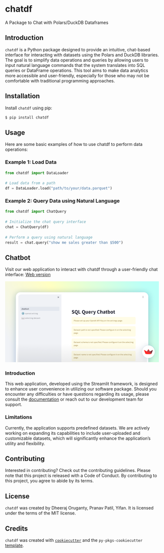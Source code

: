 # chatdf

A Package to Chat with Polars/DuckDB Dataframes

## Introduction

`chatdf` is a Python package designed to provide an intuitive, chat-based interface for interacting with datasets using the Polars and DuckDB libraries. The goal is to simplify data operations and queries by allowing users to input natural language commands that the system translates into SQL queries or DataFrame operations. This tool aims to make data analytics more accessible and user-friendly, especially for those who may not be comfortable with traditional programming approaches.

## Installation

Install `chatdf` using pip:

```bash
$ pip install chatdf
```

## Usage

Here are some basic examples of how to use chatdf to perform data operations:

### Example 1: Load Data
```python
from chatdf import DataLoader

# Load data from a path
df = DataLoader.load("path/to/your/data.parquet")
```

### Example 2: Query Data using Natural Language
```python
from chatdf import ChatQuery

# Initialize the chat query interface
chat = ChatQuery(df)

# Perform a query using natural language
result = chat.query("show me sales greater than $500")
```

## Chatbot
Visit our web application to interact with chatdf through a user-friendly chat interface: [Web version](https://chatbotpy-5rvjgceuhzisrfymppycmw.streamlit.app)

![App](web_info/picture/app.png)

### Introduction

This web application, developed using the Streamlit framework, is designed to enhance user convenience in utilizing our software package. Should you encounter any difficulties or have questions regarding its usage, please consult the [documentation](web_info/documentation.md) or reach out to our development team for support.

### Limitations

Currently, the application supports predefined datasets. We are actively working on expanding its capabilities to include user-uploaded and customizable datasets, which will significantly enhance the application’s utility and flexibility.

## Contributing

Interested in contributing? Check out the contributing guidelines. Please note that this project is released with a Code of Conduct. By contributing to this project, you agree to abide by its terms.

## License

`chatdf` was created by Dheeraj Oruganty, Pranav Patil, Yifan. It is licensed under the terms of the MIT license.

## Credits

`chatdf` was created with [`cookiecutter`](https://cookiecutter.readthedocs.io/en/latest/) and the `py-pkgs-cookiecutter` [template](https://github.com/py-pkgs/py-pkgs-cookiecutter).
